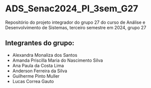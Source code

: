 # ADS_Senac2024_PI_3sem_G27
Repositório do projeto integrador do grupo 27 do curso de Análise e Desenvolvimento de Sistemas, terceiro semestre em 2024, grupo 27

## Integrantes do grupo:
- Alexandra Monaliza dos Santos
- Amanda Priscilla Maria do Nascimento Silva
- Ana Paula da Costa Lima
- Anderson Ferreira da Silva
- Guilherme Pinto Muller
- Lucas Correa Gauto
